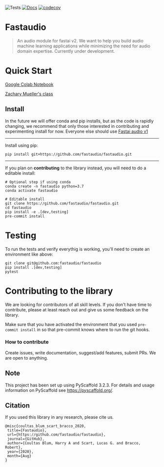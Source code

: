 ![Tests](https://github.com/fastaudio/fastaudio/workflows/Python%20package/badge.svg)
[![Docs](https://img.shields.io/badge/docs-latest-green)](https://fastaudio.github.io/)
[![codecov](https://codecov.io/gh/fastaudio/fastaudio/branch/master/graph/badge.svg)](https://codecov.io/gh/fastaudio/fastaudio)


# Fastaudio
> An audio module for fastai v2. We want to help you build audio machine learning applications while minimizing the need for audio domain expertise. Currently under development.

# Quick Start

[Google Colab Notebook](https://colab.research.google.com/github/fastaudio/fastaudio/blob/master/docs/Training_tutorial.ipynb)

[Zachary Mueller's class](https://youtu.be/0IQYJNkAI3k?t=1665)

## Install

In the future we will offer conda and pip installs, but as the code is rapidly changing, we recommend that only those interested in contributing and experimenting install for now. Everyone else should use [Fastai audio v1](https://github.com/mogwai/fastai_audio)

---

Install using pip:

```
pip install git+https://github.com/fastaudio/fastaudio.git
```

---

If you plan on **contributing** to the library instead, you will need to do a editable install:

```
# Optional step if using conda
conda create -n fastaudio python=3.7
conda activate fastaudio
```

```
# Editable install
git clone https://github.com/fastaudio/fastaudio.git
cd fastaudio
pip install -e .[dev,testing]
pre-commit install
```

# Testing
To run the tests and verify everythig is working, you'll need to create an environment like above:

```
git clone git@github.com:fastaudio/fastaudio
pip install .[dev,testing]
pytest
```

# Contributing to the library

We are looking for contributors of all skill levels. If you don't have time to contribute, please at least reach out and give us some feedback on the library.

Make sure that you have activated the environment that you used `pre-commit install` in so that pre-commit knows where to run the git hooks.

### How to contribute
Create issues, write documentation, suggest/add features, submit PRs. We are open to anything.

## Note

This project has been set up using PyScaffold 3.2.3. For details and usage
information on PyScaffold see https://pyscaffold.org/.

## Citation

If you used this library in any research, please cite us.

```
@misc{coultas_blum_scart_bracco_2020,
 title={Fastaudio},
 url={https://github.com/fastaudio/fastaudio},
 journal={GitHub},
 author={Coultas Blum, Harry A and Scart, Lucas G. and Bracco, Robert},
 year={2020},
 month={Aug}
}
```
